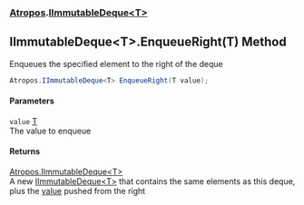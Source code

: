 ### [Atropos](./Atropos.md 'Atropos').[IImmutableDeque&lt;T&gt;](./IImmutableDeque-T-.md 'Atropos.IImmutableDeque&lt;T&gt;')
## IImmutableDeque&lt;T&gt;.EnqueueRight(T) Method
Enqueues the specified element to the right of the deque  
```csharp
Atropos.IImmutableDeque<T> EnqueueRight(T value);
```
#### Parameters
<a name='Atropos-IImmutableDeque-T--EnqueueRight(T)-value'></a>
`value` [T](./IImmutableDeque-T-.md#Atropos-IImmutableDeque-T--T 'Atropos.IImmutableDeque&lt;T&gt;.T')  
The value to enqueue  
  
#### Returns
[Atropos.IImmutableDeque&lt;](./IImmutableDeque-T-.md 'Atropos.IImmutableDeque&lt;T&gt;')[T](./IImmutableDeque-T-.md#Atropos-IImmutableDeque-T--T 'Atropos.IImmutableDeque&lt;T&gt;.T')[&gt;](./IImmutableDeque-T-.md 'Atropos.IImmutableDeque&lt;T&gt;')  
A new [IImmutableDeque&lt;T&gt;](./IImmutableDeque-T-.md 'Atropos.IImmutableDeque&lt;T&gt;') that contains the same elements as this deque, plus the [value](#Atropos-IImmutableDeque-T--EnqueueRight(T)-value 'Atropos.IImmutableDeque&lt;T&gt;.EnqueueRight(T).value') pushed from the right  
